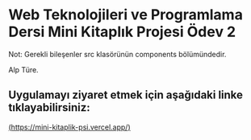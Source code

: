 # Web Teknolojileri ve Programlama Dersi Mini Kitaplık Projesi Ödev 2

Not: Gerekli bileşenler src klasörünün components bölümündedir.

Alp Türe.

## Uygulamayı ziyaret etmek için aşağıdaki linke tıklayabilirsiniz:

[(https://mini-kitaplik-psi.vercel.app/)](https://mini-kitaplik-psi.vercel.app/)
